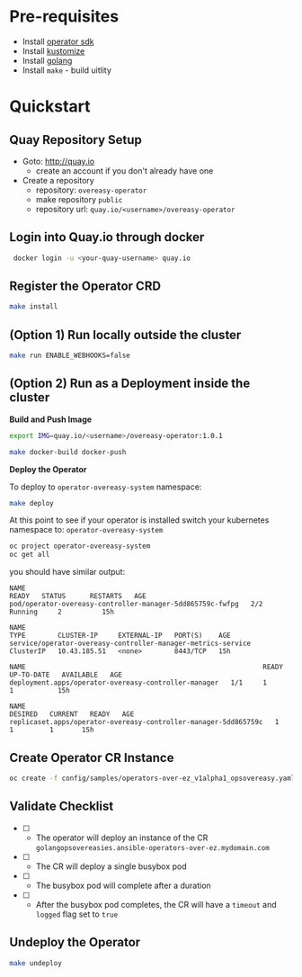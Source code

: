 # Pre-requisites

- Install [operator sdk](https://sdk.operatorframework.io/docs/installation/install-operator-sdk/)
- Install [kustomize](https://kubernetes-sigs.github.io/kustomize/installation/)
- Install [golang](https://golang.org/doc/install)
- Install `make` - build uitlity

# Quickstart

## Quay Repository Setup

- Goto: http://quay.io
    - create an account if you don't already have one
- Create a repository
    - repository: `overeasy-operator`
    - make repository `public`
    - repository url: `quay.io/<username>/overeasy-operator`

## Login into Quay.io through docker

```bash
 docker login -u <your-quay-username> quay.io
```

## Register the Operator CRD 

```bash
make install
```

## (Option 1) Run locally outside the cluster

```bash
make run ENABLE_WEBHOOKS=false
```

## (Option 2) Run as a Deployment inside the cluster

**Build and Push Image**

```bash
export IMG=quay.io/<username>/overeasy-operator:1.0.1

make docker-build docker-push
```

**Deploy the Operator**

To deploy to `operator-overeasy-system` namespace: 

```bash
make deploy
```
At this point to see if your operator is installed switch your kubernetes namespace to: `operator-overeasy-system`

```bash
oc project operator-overeasy-system
oc get all
```

you should have similar output: 

```code
NAME                                                                READY   STATUS      RESTARTS   AGE
pod/operator-overeasy-controller-manager-5dd865759c-fwfpg   2/2     Running     2          15h

NAME                                                                   TYPE        CLUSTER-IP     EXTERNAL-IP   PORT(S)    AGE
service/operator-overeasy-controller-manager-metrics-service   ClusterIP   10.43.185.51   <none>        8443/TCP   15h

NAME                                                           READY   UP-TO-DATE   AVAILABLE   AGE
deployment.apps/operator-overeasy-controller-manager   1/1     1            1           15h

NAME                                                                      DESIRED   CURRENT   READY   AGE
replicaset.apps/operator-overeasy-controller-manager-5dd865759c   1         1         1       15h

```

## Create Operator CR Instance

```bash
oc create -f config/samples/operators-over-ez_v1alpha1_opsovereasy.yaml
```

## Validate Checklist

- [ ] - The operator will deploy an instance of the CR `golangopsovereasies.ansible-operators-over-ez.mydomain.com`
- [ ] - The CR will deploy a single busybox pod
- [ ] - The busybox pod will complete after a duration
- [ ] - After the busybox pod completes, the CR will have a `timeout` and `logged` flag set to `true`


## Undeploy the Operator

```bash
make undeploy
```